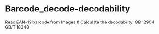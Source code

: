 # Barcode_decode-decodability
Read EAN-13 barcode from Images &amp; Calculate the decodability.
GB 12904
GB/T 18348
